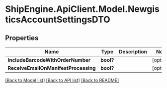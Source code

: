 # ShipEngine.ApiClient.Model.NewgisticsAccountSettingsDTO
## Properties

Name | Type | Description | Notes
------------ | ------------- | ------------- | -------------
**IncludeBarcodeWithOrderNumber** | **bool?** |  | [optional] 
**ReceiveEmailOnManifestProcessing** | **bool?** |  | [optional] 

[[Back to Model list]](../README.md#documentation-for-models) [[Back to API list]](../README.md#documentation-for-api-endpoints) [[Back to README]](../README.md)

